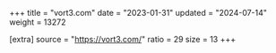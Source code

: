 +++
title = "vort3.com"
date = "2023-01-31"
updated = "2024-07-14"
weight = 13272

[extra]
source = "https://vort3.com/"
ratio = 29
size = 13
+++
